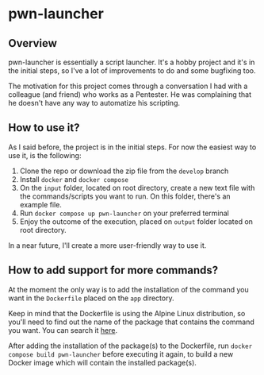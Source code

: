 # pwn-launcher

## Overview

pwn-launcher is essentially a script launcher. It's a hobby project and it's in the initial steps, so I've a lot of improvements to do and some bugfixing too.

The motivation for this project comes through a conversation I had with a colleague (and friend) who works as a Pentester. He was complaining that he doesn't have any way to automatize his scripting.

## How to use it?
As I said before, the project is in the initial steps. For now the easiest way to use it, is the following:

1. Clone the repo or download the zip file from the `develop` branch
2. Install `docker` and `docker compose` 
3. On the `input` folder, located on root directory, create a new text file with the commands/scripts you want to run. On this folder, there's an example file.
4. Run `docker compose up pwn-launcher` on your preferred terminal
5. Enjoy the outcome of the execution, placed on `output` folder located on root directory.

In a near future, I'll create a more user-friendly way to use it.
## How to add support for more commands?

At the moment the only way is to add the installation of the command you want in the `Dockerfile` placed on the `app` directory. 

Keep in mind that the Dockerfile is using the Alpine Linux distribution, so you'll need to find out the name of the package that contains the command you want. You can search it 	[here](https://pkgs.alpinelinux.org/).

After adding the installation of the package(s) to the Dockerfile, run `docker compose build pwn-launcher` before executing it again, to build a new Docker image which will contain the installed package(s).
